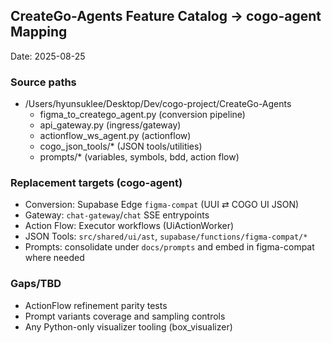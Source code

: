 ## CreateGo-Agents Feature Catalog → cogo-agent Mapping

Date: 2025-08-25

### Source paths
- /Users/hyunsuklee/Desktop/Dev/cogo-project/CreateGo-Agents
  - figma_to_creatego_agent.py (conversion pipeline)
  - api_gateway.py (ingress/gateway)
  - actionflow_ws_agent.py (actionflow)
  - cogo_json_tools/* (JSON tools/utilities)
  - prompts/* (variables, symbols, bdd, action flow)

### Replacement targets (cogo-agent)
- Conversion: Supabase Edge `figma-compat` (UUI ⇄ COGO UI JSON)
- Gateway: `chat-gateway`/`chat` SSE entrypoints
- Action Flow: Executor workflows (UiActionWorker)
- JSON Tools: `src/shared/ui/ast`, `supabase/functions/figma-compat/*`
- Prompts: consolidate under `docs/prompts` and embed in figma-compat where needed

### Gaps/TBD
- ActionFlow refinement parity tests
- Prompt variants coverage and sampling controls
- Any Python-only visualizer tooling (box_visualizer)


